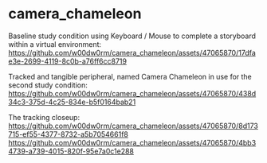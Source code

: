 # camera_chameleon

Baseline study condition using Keyboard / Mouse to complete a storyboard within a virtual environment:
https://github.com/w00dw0rm/camera_chameleon/assets/47065870/17dfae3e-2699-4119-8c0b-a76ff6cc8719

Tracked and tangible peripheral, named Camera Chameleon in use for the second study condition:
https://github.com/w00dw0rm/camera_chameleon/assets/47065870/438d34c3-375d-4c25-834e-b5f0164bab21

The tracking closeup:
https://github.com/w00dw0rm/camera_chameleon/assets/47065870/8d173715-ef55-4377-8732-a5b7054661f8
https://github.com/w00dw0rm/camera_chameleon/assets/47065870/4bb34739-a739-4015-820f-95e7a0c1e288

